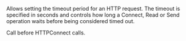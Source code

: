 ﻿Allows setting the timeout period for an HTTP request. The timeout is specified in seconds and controls how long a Connect, Read or Send operation waits before being considered timed out. 

Call before HTTPConnect calls.